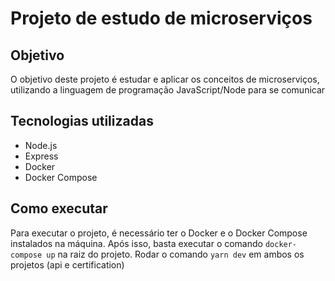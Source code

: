 # Projeto de estudo de microserviços

## Objetivo
O objetivo deste projeto é estudar e aplicar os conceitos de microserviços, utilizando a linguagem de programação JavaScript/Node para se comunicar

## Tecnologias utilizadas
- Node.js
- Express
- Docker
- Docker Compose

## Como executar
Para executar o projeto, é necessário ter o Docker e o Docker Compose instalados na máquina. Após isso, basta executar o comando `docker-compose up` na raiz do projeto.
Rodar o comando `yarn dev` em ambos os projetos (api e certification)

